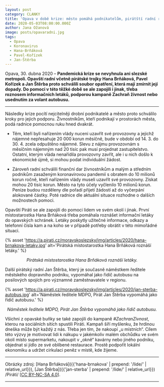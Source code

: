 ```yaml
---
layout: post
category: CLANKY
title: 'Opava v době krize: město pomáhá podnikatelům, pirátští radní roznáší letáky i řídí autobus'
date: 2020-05-03T08:00:00.000Z
author: Jana Ožanová
image: posts/opavaradni.jpg
tags:
  - Opava
  - Koronavirus
  - Hana-Brňáková
  - Pavel-Kořízek
  - Jan-Štěrba
---
```


Opava, 30. dubna 2020 – **Pandemická krize se nevyhnula ani slezské metropoli. Opavští radní včetně pirátské trojky Hana Brňáková, Pavel Kořízek a Jan Štěrba proto schválili soubor opatření, která mají zmírnit její dopady. Do pomoci v této těžké době se ale zapojili i jinak, třeba roznosem informačních letáků, podporou kampaně Zachraň živnost nebo usednutím za volant autobusu.**

<hr />

Následky krize pocítí nejcitelněji drobní podnikatelé a město proto schválilo kroky pro jejich podporu. Živnostníkům, kteří podnikají v prostorách města, podá radnice pomocnou ruku hned dvakrát.

- Těm, kteří byli nařízením vlády nuceni uzavřít své provozovny a jejichž nájemné nepřesahuje 20 000 korun měsíčně, bude v období od 14. 3. do 30. 4. zcela odpuštěno nájemné. Slevu z nájmu provozovnám s měsíčním nájemným nad 20 tisíc pak musí projednat zastupitelstvo.
Ostatní, kterým vláda nenařídila provozovny zavřít, ale i u nich došlo k ekonomické újmě, si mohou podat individuální žádost.

- Zároveň radní schválili finanční dar živnostníkům a malým a středním podnikům zasaženým koronavirovou pandemií s obratem do 10 milionů korun ročně, kteří nařízením vlády museli uzavřít své provozovny. Získat mohou 20 tisíc korun. Město na tyto účely vyčlenilo 10 milionů korun. Peníze budou rozděleny dle pořadí přijetí žádostí až do vyčerpání alokované částky. Poté radnice dle aktuální situace rozhodne o dalších možnostech pomoci.

Opavští Piráti se ale zapojili do pomoci lidem ve svém okolí i jinak. První místostarostka Hana Brňáková třeba pomáhala roznášet informační letáky do opavských schránek. Letáky poskytly užitečné informace, odkazy a telefonní čísla kam a na koho se v případě potřeby obrátit v této mimořádné situaci.

{% asset 'https://a.pirati.cz/moravskoslezsky/img/articles/2020/hana-brnakova-letaky.jpg' alt='Pirátská místostarostka Hana Brňáková roznáší letáky.' %}

<p style="text-align: center"><i>Pirátská místostarostka Hana Brňáková roznáší letáky.</i></p>

Další pirátský radní Jan Štěrba, který je současně náměstkem ředitele městského dopravního podniku, vypomáhal jako řidič autobusu na posilových spojích pro významné zaměstnavatele v regionu.

{% asset 'https://a.pirati.cz/moravskoslezsky/img/articles/2020/jan-sterba-autobus.jpg' alt='Náměstek ředitele MDPO, Pirát Jan Štěrba vypomáhá jako řidič autobusu.' %}

<p style="text-align: center"><i>Náměstek ředitele MDPO, Pirát Jan Štěrba vypomáhá jako řidič autobusu.</i></p>

Všichni z opavské buňky se také zapojili do kampaně _#ZachranZivnost_, kterou na sociálních sítích spustili Piráti. Kampaň šíří myšlenku, že hrdinou dneška může být každý z nás. Třeba jen tím, že nakoupí „u místních“. Cílem této výzvy je motivovat lidi k nákupu v jakémkoliv malém obchůdku ve svém okolí místo supermarketu, nakoupit v „okně“ kavárny nebo jiného podniku, objednat si jídlo ze své oblíbené restaurace. Prostě podpořit lokální ekonomiku a udržet cirkulaci peněz v místě, kde žijeme.   

---

Obrázky zdroj: [Hana Brňáková]({{'hana-brnakova' | prepend: '/lide/' | relative_url}}), [Jan Štěrba]({{'jan-sterba' | prepend: '/lide/' | relative_url}}) /Piráti/ \[[CC BY-NC-SA 4.0](https://creativecommons.org/licenses/by-nc-sa/4.0/deed.cs)\].

- - -
